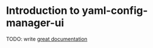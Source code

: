 # Introduction to yaml-config-manager-ui

TODO: write [great documentation](http://jacobian.org/writing/what-to-write/)
